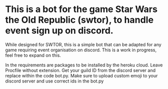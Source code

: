 # This is a bot for the game Star Wars the Old Republic (swtor), to handle event sign up on discord.
While designed for SWTOR, this is a simple bot that can be adapted for any game requiring event organisation on discord.
This is a work in progress, feel free to expand on this.

In the requirements are packages to be installed by the heroku cloud.
Leave Procfile without extension.
Get your guild ID from the discord server and replace within the code bot.py.
Make sure to upload custom emoji to your discord server and use correct ids in the bot.py

